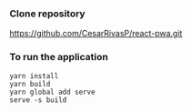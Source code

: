 
### Clone repository
https://github.com/CesarRivasP/react-pwa.git

### To run the application
```
yarn install
yarn build
yarn global add serve
serve -s build
```
